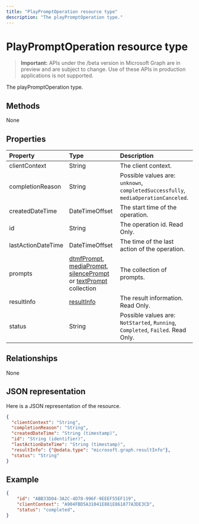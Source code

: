 ---title: "PlayPromptOperation resource type"description: "The playPromptOperation type."---# PlayPromptOperation resource type

> **Important:** APIs under the /beta version in Microsoft Graph are in preview and are subject to change. Use of these APIs in production applications is not supported.

The playPromptOperation type.

## Methods
None

## Properties

| Property           | Type                        | Description                                                                           |
| :----------------- | :---------------------------|:--------------------------------------------------------------------------------------|
| clientContext      | String                      | The client context.                                                                   |
| completionReason   | String                      | Possible values are: `unknown`, `completedSuccessfully`, `mediaOperationCanceled`. |
| createdDateTime    | DateTimeOffset              | The start time of the operation.                                                      |
| id                 | String                      | The operation id. Read Only.                                                          |
| lastActionDateTime | DateTimeOffset              | The time of the last action of the operation.                                         |
| prompts            | [dtmfPrompt](dtmfprompt.md), [mediaPrompt](mediaprompt.md), [silencePrompt](silenceprompt.md) or [textPrompt](textprompt.md) collection | The collection of prompts. |
| resultInfo         | [resultInfo](resultinfo.md) | The result information. Read Only.                                                    |
| status             | String                      | Possible values are: `NotStarted`, `Running`, `Completed`, `Failed`. Read Only.       |

## Relationships
None

## JSON representation

Here is a JSON representation of the resource.

<!-- {
  "blockType": "resource",
  "optionalProperties": [

  ],
  "@odata.type": "microsoft.graph.playPromptOperation"
}-->

```json
{
  "clientContext": "String",
  "completionReason": "String",
  "createdDateTime": "String (timestamp)",
  "id": "String (identifier)",
  "lastActionDateTime": "String (timestamp)",
  "resultInfo": {"@odata.type": "microsoft.graph.resultInfo"},
  "status": "String"
}
```

## Example

``` json
{
    "id": "ABB33D04-3A2C-4D78-996F-9EEEF55EF119",
    "clientContext": "A904FBD5A31041E881E861877A3DE3CD",
    "status": "completed",
}
```

<!-- uuid: 8fcb5dbc-d5aa-4681-8e31-b001d5168d79
2015-10-25 14:57:30 UTC -->
<!-- {
  "type": "#page.annotation",
  "description": "playPromptOperation resource",
  "keywords": "",
  "section": "documentation",
  "tocPath": ""
}-->
